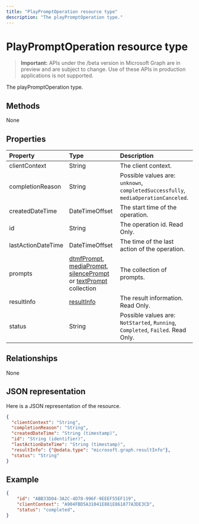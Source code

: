 ---title: "PlayPromptOperation resource type"description: "The playPromptOperation type."---# PlayPromptOperation resource type

> **Important:** APIs under the /beta version in Microsoft Graph are in preview and are subject to change. Use of these APIs in production applications is not supported.

The playPromptOperation type.

## Methods
None

## Properties

| Property           | Type                        | Description                                                                           |
| :----------------- | :---------------------------|:--------------------------------------------------------------------------------------|
| clientContext      | String                      | The client context.                                                                   |
| completionReason   | String                      | Possible values are: `unknown`, `completedSuccessfully`, `mediaOperationCanceled`. |
| createdDateTime    | DateTimeOffset              | The start time of the operation.                                                      |
| id                 | String                      | The operation id. Read Only.                                                          |
| lastActionDateTime | DateTimeOffset              | The time of the last action of the operation.                                         |
| prompts            | [dtmfPrompt](dtmfprompt.md), [mediaPrompt](mediaprompt.md), [silencePrompt](silenceprompt.md) or [textPrompt](textprompt.md) collection | The collection of prompts. |
| resultInfo         | [resultInfo](resultinfo.md) | The result information. Read Only.                                                    |
| status             | String                      | Possible values are: `NotStarted`, `Running`, `Completed`, `Failed`. Read Only.       |

## Relationships
None

## JSON representation

Here is a JSON representation of the resource.

<!-- {
  "blockType": "resource",
  "optionalProperties": [

  ],
  "@odata.type": "microsoft.graph.playPromptOperation"
}-->

```json
{
  "clientContext": "String",
  "completionReason": "String",
  "createdDateTime": "String (timestamp)",
  "id": "String (identifier)",
  "lastActionDateTime": "String (timestamp)",
  "resultInfo": {"@odata.type": "microsoft.graph.resultInfo"},
  "status": "String"
}
```

## Example

``` json
{
    "id": "ABB33D04-3A2C-4D78-996F-9EEEF55EF119",
    "clientContext": "A904FBD5A31041E881E861877A3DE3CD",
    "status": "completed",
}
```

<!-- uuid: 8fcb5dbc-d5aa-4681-8e31-b001d5168d79
2015-10-25 14:57:30 UTC -->
<!-- {
  "type": "#page.annotation",
  "description": "playPromptOperation resource",
  "keywords": "",
  "section": "documentation",
  "tocPath": ""
}-->
